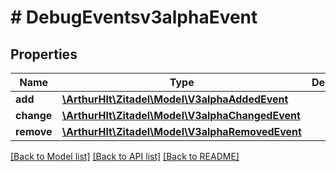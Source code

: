 # # DebugEventsv3alphaEvent

## Properties

Name | Type | Description | Notes
------------ | ------------- | ------------- | -------------
**add** | [**\ArthurHlt\Zitadel\Model\V3alphaAddedEvent**](V3alphaAddedEvent.md) |  | [optional]
**change** | [**\ArthurHlt\Zitadel\Model\V3alphaChangedEvent**](V3alphaChangedEvent.md) |  | [optional]
**remove** | [**\ArthurHlt\Zitadel\Model\V3alphaRemovedEvent**](V3alphaRemovedEvent.md) |  | [optional]

[[Back to Model list]](../../README.md#models) [[Back to API list]](../../README.md#endpoints) [[Back to README]](../../README.md)
